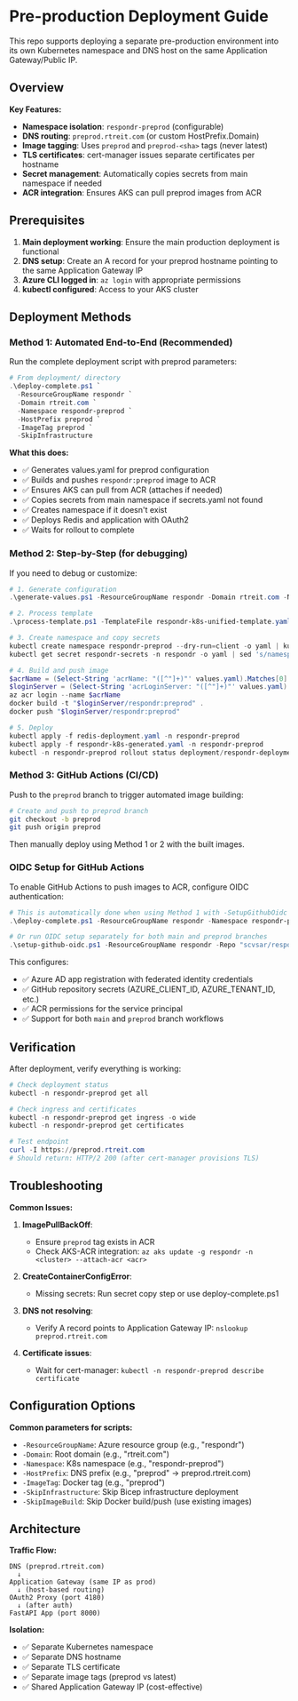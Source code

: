 # Pre-production Deployment Guide

This repo supports deploying a separate pre-production environment into its own Kubernetes namespace and DNS host on the same Application Gateway/Public IP.

## Overview

**Key Features:**
- **Namespace isolation**: `respondr-preprod` (configurable)
- **DNS routing**: `preprod.rtreit.com` (or custom HostPrefix.Domain)
- **Image tagging**: Uses `preprod` and `preprod-<sha>` tags (never latest)
- **TLS certificates**: cert-manager issues separate certificates per hostname
- **Secret management**: Automatically copies secrets from main namespace if needed
- **ACR integration**: Ensures AKS can pull preprod images from ACR

## Prerequisites

1. **Main deployment working**: Ensure the main production deployment is functional
2. **DNS setup**: Create an A record for your preprod hostname pointing to the same Application Gateway IP
3. **Azure CLI logged in**: `az login` with appropriate permissions
4. **kubectl configured**: Access to your AKS cluster

## Deployment Methods

### Method 1: Automated End-to-End (Recommended)

Run the complete deployment script with preprod parameters:

```powershell
# From deployment/ directory
.\deploy-complete.ps1 `
  -ResourceGroupName respondr `
  -Domain rtreit.com `
  -Namespace respondr-preprod `
  -HostPrefix preprod `
  -ImageTag preprod `
  -SkipInfrastructure
```

**What this does:**
- ✅ Generates values.yaml for preprod configuration
- ✅ Builds and pushes `respondr:preprod` image to ACR
- ✅ Ensures AKS can pull from ACR (attaches if needed)
- ✅ Copies secrets from main namespace if secrets.yaml not found
- ✅ Creates namespace if it doesn't exist
- ✅ Deploys Redis and application with OAuth2
- ✅ Waits for rollout to complete

### Method 2: Step-by-Step (for debugging)

If you need to debug or customize:

```powershell
# 1. Generate configuration
.\generate-values.ps1 -ResourceGroupName respondr -Domain rtreit.com -Namespace respondr-preprod -HostPrefix preprod -ImageTag preprod

# 2. Process template
.\process-template.ps1 -TemplateFile respondr-k8s-unified-template.yaml -OutputFile respondr-k8s-generated.yaml

# 3. Create namespace and copy secrets
kubectl create namespace respondr-preprod --dry-run=client -o yaml | kubectl apply -f -
kubectl get secret respondr-secrets -n respondr -o yaml | sed 's/namespace: respondr/namespace: respondr-preprod/' | kubectl apply -f -

# 4. Build and push image
$acrName = (Select-String 'acrName: "([^"]+)"' values.yaml).Matches[0].Groups[1].Value
$loginServer = (Select-String 'acrLoginServer: "([^"]+)"' values.yaml).Matches[0].Groups[1].Value
az acr login --name $acrName
docker build -t "$loginServer/respondr:preprod" .
docker push "$loginServer/respondr:preprod"

# 5. Deploy
kubectl apply -f redis-deployment.yaml -n respondr-preprod
kubectl apply -f respondr-k8s-generated.yaml -n respondr-preprod
kubectl -n respondr-preprod rollout status deployment/respondr-deployment
```

### Method 3: GitHub Actions (CI/CD)

Push to the `preprod` branch to trigger automated image building:

```bash
# Create and push to preprod branch
git checkout -b preprod
git push origin preprod
```

Then manually deploy using Method 1 or 2 with the built images.

### OIDC Setup for GitHub Actions

To enable GitHub Actions to push images to ACR, configure OIDC authentication:

```powershell
# This is automatically done when using Method 1 with -SetupGithubOidc
.\deploy-complete.ps1 -ResourceGroupName respondr -Namespace respondr-preprod -HostPrefix preprod -SetupGithubOidc -GithubRepo "scvsar/respondr"

# Or run OIDC setup separately for both main and preprod branches
.\setup-github-oidc.ps1 -ResourceGroupName respondr -Repo "scvsar/respondr" -Branch "main,preprod"
```

This configures:
- ✅ Azure AD app registration with federated identity credentials
- ✅ GitHub repository secrets (AZURE_CLIENT_ID, AZURE_TENANT_ID, etc.)
- ✅ ACR permissions for the service principal
- ✅ Support for both `main` and `preprod` branch workflows

## Verification

After deployment, verify everything is working:

```powershell
# Check deployment status
kubectl -n respondr-preprod get all

# Check ingress and certificates
kubectl -n respondr-preprod get ingress -o wide
kubectl -n respondr-preprod get certificates

# Test endpoint
curl -I https://preprod.rtreit.com
# Should return: HTTP/2 200 (after cert-manager provisions TLS)
```

## Troubleshooting

**Common Issues:**

1. **ImagePullBackOff**: 
   - Ensure `preprod` tag exists in ACR
   - Check AKS-ACR integration: `az aks update -g respondr -n <cluster> --attach-acr <acr>`

2. **CreateContainerConfigError**:
   - Missing secrets: Run secret copy step or use deploy-complete.ps1

3. **DNS not resolving**:
   - Verify A record points to Application Gateway IP: `nslookup preprod.rtreit.com`

4. **Certificate issues**:
   - Wait for cert-manager: `kubectl -n respondr-preprod describe certificate`

## Configuration Options

**Common parameters for scripts:**
- `-ResourceGroupName`: Azure resource group (e.g., "respondr")
- `-Domain`: Root domain (e.g., "rtreit.com") 
- `-Namespace`: K8s namespace (e.g., "respondr-preprod")
- `-HostPrefix`: DNS prefix (e.g., "preprod" → preprod.rtreit.com)
- `-ImageTag`: Docker tag (e.g., "preprod")
- `-SkipInfrastructure`: Skip Bicep infrastructure deployment
- `-SkipImageBuild`: Skip Docker build/push (use existing images)

## Architecture

**Traffic Flow:**
```
DNS (preprod.rtreit.com) 
  ↓
Application Gateway (same IP as prod)
  ↓ (host-based routing)
OAuth2 Proxy (port 4180) 
  ↓ (after auth)
FastAPI App (port 8000)
```

**Isolation:**
- ✅ Separate Kubernetes namespace
- ✅ Separate DNS hostname  
- ✅ Separate TLS certificate
- ✅ Separate image tags (preprod vs latest)
- ✅ Shared Application Gateway IP (cost-effective)

